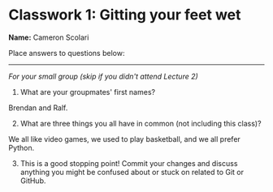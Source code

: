 # Classwork 1: Gitting your feet wet

**Name:** Cameron Scolari

Place answers to questions below:

---

_For your small group (skip if you didn't attend Lecture 2)_
1. What are your groupmates' first names?

Brendan and Ralf.

2. What are three things you all have in common (not including this class)?

We all like video games, we used to play basketball, and we all prefer Python.

3. This is a good stopping point! Commit your changes and discuss anything you might be confused about or stuck on related to Git or GitHub.

